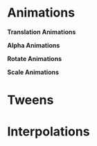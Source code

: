 # Animations

**Translation Animations**

**Alpha Animations**

**Rotate Animations**

**Scale Animations**

# Tweens

# Interpolations


